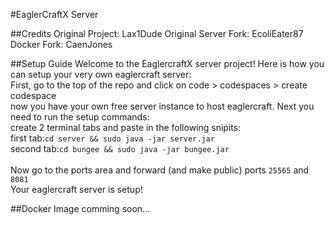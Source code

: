 #EaglerCraftX Server

##Credits
Original Project: Lax1Dude
Original Server Fork: EcoliEater87
Docker Fork: CaenJones

##Setup Guide
Welcome to the EaglercraftX server project! Here is how you can setup your very own eaglercraft server:
<br>
First, go to the top of the repo and click on code > codespaces > create codespace
<br>
now you have your own free server instance to host eaglercraft. Next you need to run the setup commands:
<br>
create 2 terminal tabs and paste in the following snipits:
<br>
first tab:`cd server && sudo java -jar server.jar`
<br>
second tab:`cd bungee && sudo java -jar bungee.jar`
<br>
<br>
Now go to the ports area and forward (and make public) ports `25565` and `8081`
<br>
Your eaglercraft server is setup!

##Docker Image
comming soon...